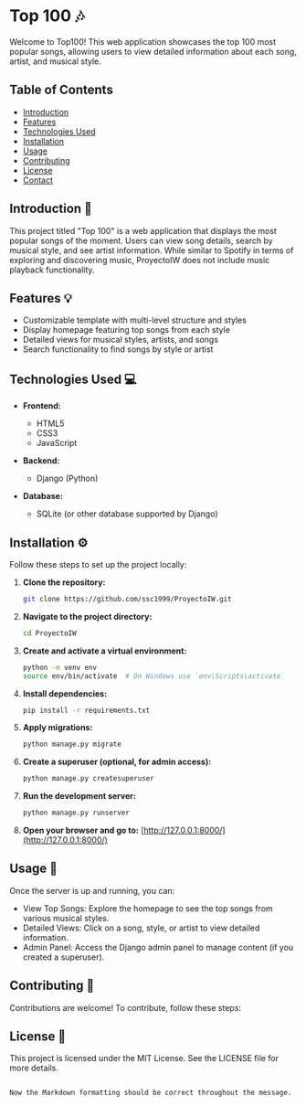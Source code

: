 # Top 100 🎶

Welcome to Top100! This web application showcases the top 100 most popular songs, allowing users to view detailed information about each song, artist, and musical style.

## Table of Contents

- [Introduction](#introduction)
- [Features](#features)
- [Technologies Used](#technologies-used)
- [Installation](#installation)
- [Usage](#usage)
- [Contributing](#contributing)
- [License](#license)
- [Contact](#contact)

## Introduction 🚀

This project titled "Top 100" is a web application that displays the most popular songs of the moment. Users can view song details, search by musical style, and see artist information. While similar to Spotify in terms of exploring and discovering music, ProyectoIW does not include music playback functionality.

## Features 💡

- Customizable template with multi-level structure and styles
- Display homepage featuring top songs from each style
- Detailed views for musical styles, artists, and songs
- Search functionality to find songs by style or artist

## Technologies Used 💻

- **Frontend:**
  - HTML5
  - CSS3
  - JavaScript

- **Backend:**
  - Django (Python)

- **Database:**
  - SQLite (or other database supported by Django)

## Installation ⚙️

Follow these steps to set up the project locally:
1. **Clone the repository:**
   ```sh
   git clone https://github.com/ssc1999/ProyectoIW.git
   ```
2. **Navigate to the project directory:**
   ```sh
   cd ProyectoIW
   ```
3. **Create and activate a virtual environment:**
   ```sh
   python -m venv env
   source env/bin/activate  # On Windows use `env\Scripts\activate`
   ```
4. **Install dependencies:**
   ```sh
   pip install -r requirements.txt
   ```
5. **Apply migrations:**
   ```sh
   python manage.py migrate
   ```
6. **Create a superuser (optional, for admin access):**
   ```sh
   python manage.py createsuperuser
   ```
7. **Run the development server:**
   ```sh
   python manage.py runserver
   ```
8. **Open your browser and go to:**
   [http://127.0.0.1:8000/](http://127.0.0.1:8000/)

## Usage 🚀

Once the server is up and running, you can:

- View Top Songs: Explore the homepage to see the top songs from various musical styles.
- Detailed Views: Click on a song, style, or artist to view detailed information.
- Admin Panel: Access the Django admin panel to manage content (if you created a superuser).

## Contributing 🤝

Contributions are welcome! To contribute, follow these steps:

## License 📝

This project is licensed under the MIT License. See the LICENSE file for more details.
```

Now the Markdown formatting should be correct throughout the message.
